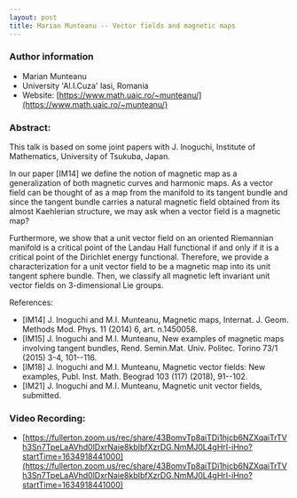 ```yaml
---
layout: post
title: Marian Munteanu -- Vector fields and magnetic maps
---
```


### Author information
* Marian Munteanu
* University 'Al.I.Cuza' Iasi, Romania
* Website: [https://www.math.uaic.ro/~munteanu/](https://www.math.uaic.ro/~munteanu/)

### Abstract:

This talk is based on some joint papers with J. Inoguchi, Institute of Mathematics, University of Tsukuba, Japan.

In our paper [IM14] we define the notion of magnetic map as a generalization of both magnetic curves and harmonic maps. As a vector field can be thought of as a map from the manifold to its tangent bundle and since the tangent bundle carries a natural magnetic field obtained from its almost Kaehlerian structure, we may ask when a vector field is a magnetic map?

Furthermore, we show that a unit vector field on an oriented Riemannian manifold is a critical point of the Landau Hall functional if and only if it is a critical point of the Dirichlet energy functional. Therefore, we provide a characterization for a unit vector field to be a magnetic map into its unit tangent sphere bundle. Then, we classify all magnetic left invariant unit vector fields on 3-dimensional Lie groups.



References:

* [IM14] J. Inoguchi and M.I. Munteanu, Magnetic maps, Internat. J. Geom. Methods Mod. Phys. 11 (2014) 6, art. n.1450058.
* [IM15] J. Inoguchi and M.I. Munteanu, New examples of magnetic maps involving tangent bundles, Rend. Semin.Mat. Univ. Politec. Torino 73/1 (2015) 3-4, 101--116.
* [IM18] J. Inoguchi and M.I. Munteanu, Magnetic vector fields: New examples, Publ. Inst. Math. Beograd 103 (117) (2018), 91--102.
* [IM21] J. Inoguchi and M.I. Munteanu, Magnetic unit vector fields, submitted.



### Video Recording:

* [https://fullerton.zoom.us/rec/share/43BomvTp8aiTDi1hjcb6NZXqaiTrTVh3Sn7TpeLaAVhd0lDxrNaie8kbIbfXzrDG.NmMJ0L4gHrI-iHno?startTime=1634918441000](https://fullerton.zoom.us/rec/share/43BomvTp8aiTDi1hjcb6NZXqaiTrTVh3Sn7TpeLaAVhd0lDxrNaie8kbIbfXzrDG.NmMJ0L4gHrI-iHno?startTime=1634918441000)


